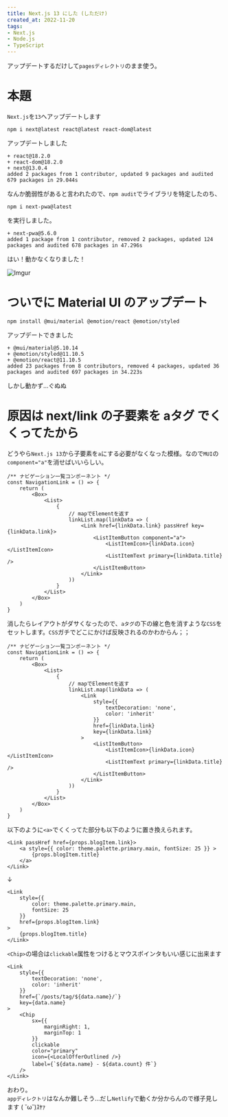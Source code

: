 ```yaml
---
title: Next.js 13 にした (しただけ)
created_at: 2022-11-20
tags:
- Next.js
- Node.js
- TypeScript
---
```

アップデートするだけして`pagesディレクトリ`のまま使う。

# 本題
`Next.js`を`13`へアップデートします

```
npm i next@latest react@latest react-dom@latest
```

アップデートしました

```
+ react@18.2.0
+ react-dom@18.2.0
+ next@13.0.4
added 2 packages from 1 contributor, updated 9 packages and audited 679 packages in 29.044s
```

なんか脆弱性があると言われたので、`npm audit`でライブラリを特定したのち、

```
npm i next-pwa@latest
```

を実行しました。

```
+ next-pwa@5.6.0
added 1 package from 1 contributor, removed 2 packages, updated 124 packages and audited 678 packages in 47.296s
```

はい！動かなくなりました！

![Imgur](https://imgur.com/j6iRaTB.png)

# ついでに Material UI のアップデート

```
npm install @mui/material @emotion/react @emotion/styled
```

アップデートできました

```
+ @mui/material@5.10.14
+ @emotion/styled@11.10.5
+ @emotion/react@11.10.5
added 23 packages from 8 contributors, removed 4 packages, updated 36 packages and audited 697 packages in 34.223s
```

しかし動かず...ぐぬぬ

# 原因は next/link の子要素を aタグ でくくってたから
どうやら`Next.js 13`から子要素を`a`にする必要がなくなった模様。なので`MUI`の`component="a"`を消せばいいらしい。

```tsx
/** ナビゲーション一覧コンポーネント */
const NavigationLink = () => {
    return (
        <Box>
            <List>
                {
                    // mapでElementを返す
                    linkList.map(linkData => (
                        <Link href={linkData.link} passHref key={linkData.link}>
                            <ListItemButton component="a">
                                <ListItemIcon>{linkData.icon}</ListItemIcon>
                                <ListItemText primary={linkData.title} />
                            </ListItemButton>
                        </Link>
                    ))
                }
            </List>
        </Box>
    )
}
```

消したらレイアウトがダサくなったので、`aタグ`の下の線と色を消すような`CSS`をセットします。`CSS`ガチでどこにかけば反映されるのかわからん；；

```tsx
/** ナビゲーション一覧コンポーネント */
const NavigationLink = () => {
    return (
        <Box>
            <List>
                {
                    // mapでElementを返す
                    linkList.map(linkData => (
                        <Link
                            style={{
                                textDecoration: 'none',
                                color: 'inherit'
                            }}
                            href={linkData.link}
                            key={linkData.link}
                        >
                            <ListItemButton>
                                <ListItemIcon>{linkData.icon}</ListItemIcon>
                                <ListItemText primary={linkData.title} />
                            </ListItemButton>
                        </Link>
                    ))
                }
            </List>
        </Box>
    )
}
```

以下のように`<a>`でくくってた部分も以下のように置き換えられます。

```tsx
<Link passHref href={props.blogItem.link}>
    <a style={{ color: theme.palette.primary.main, fontSize: 25 }} >
        {props.blogItem.title}
    </a>
</Link>
```

↓

```tsx
<Link
    style={{
        color: theme.palette.primary.main,
        fontSize: 25
    }}
    href={props.blogItem.link}
>
    {props.blogItem.title}
</Link>
```

`<Chip>`の場合は`clickable`属性をつけるとマウスポインタもいい感じに出来ます

```tsx
<Link
    style={{
        textDecoration: 'none',
        color: 'inherit'
    }}
    href={`/posts/tag/${data.name}/`}
    key={data.name}
>
    <Chip
        sx={{
            marginRight: 1,
            marginTop: 1
        }}
        clickable
        color="primary"
        icon={<LocalOfferOutlined />}
        label={`${data.name} - ${data.count} 件`}
    />
</Link>
```

おわり。  
`appディレクトリ`はなんか難しそう...だし`Netlify`で動くか分からんので様子見します ( ˘ω˘)ｽﾔｧ